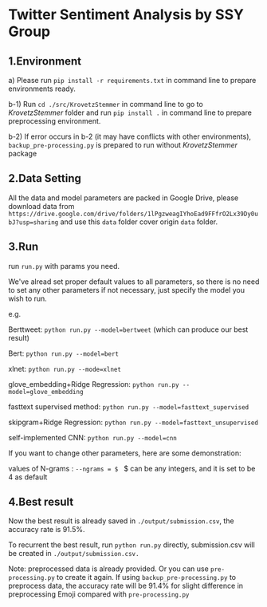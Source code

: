 # Twitter Sentiment Analysis by SSY Group
## 1.Environment

a) Please run `pip install -r requirements.txt` in command line to prepare environments ready.

b-1) Run `cd ./src/KrovetzStemmer` in command line to go to *KrovetzStemmer* folder and run `pip install .` in command line to prepare preprocessing environment. 

b-2) If error occurs in b-2 (it may have conflicts with other environments), `backup_pre-processing.py` is prepared to run without *KrovetzStemmer* package

## 2.Data Setting

All the data and model parameters are packed in Google Drive, please download data from `https://drive.google.com/drive/folders/1lPgzweagIYhoEad9FFfrO2Lx39Dy0ubJ?usp=sharing` and use this `data` folder cover origin `data` folder.

## 3.Run

run `run.py` with params you need.

We've alread set proper default values to all parameters, so there is no need to set any other parameters if not necessary, just specify the model you wish to run.

e.g. 

Berttweet: `python run.py --model=bertweet` (which can produce our best result)

Bert: `python run.py --model=bert` 

xlnet: `python run.py --mode=xlnet`

glove_embedding+Ridge Regression: `python run.py --model=glove_embedding`

fasttext supervised method: `python run.py --model=fasttext_supervised`

skipgram+Ridge Regression: `python run.py --model=fasttext_unsupervised`

self-implemented CNN: `python run.py --model=cnn`

If you want to change other parameters, here are some demonstration:

values of N-grams : `--ngrams = $ ` $ can be any integers, and it is set to be 4 as default




## 4.Best result

Now the best result is already saved in `./output/submission.csv`, the accuracy rate is 91.5%.

To recurrent the best result, run `python run.py` directly, submission.csv will be created in `./output/submission.csv.` 

Note: preprocessed data is already provided. Or you can use `pre-processing.py` to create it again. If using `backup_pre-processing.py` to preprocess data, the accuracy rate will be 91.4% for slight difference in preprocessing Emoji compared with `pre-processing.py`








